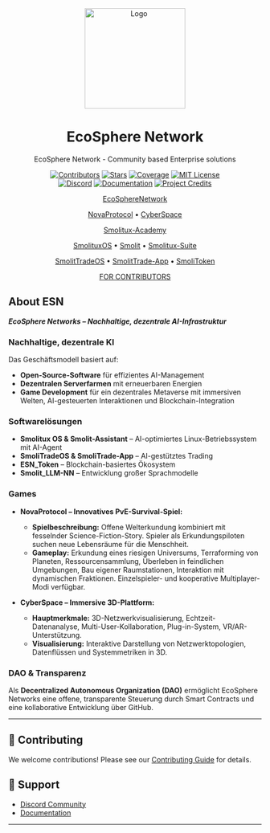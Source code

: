 <div align="center">
  <img src="./docs/static/img/logo.png" alt="Logo" width="200">
  <h1>EcoSphere Network</h1>
  <p>EcoSphere Network - Community based Enterprise solutions</p>

  [![Contributors][contributors-shield]][contributors-url]
  [![Stars][stars-shield]][stars-url]
  [![Coverage][coverage-shield]][coverage-url]
  [![MIT License][license-shield]][license-url]
  <br/>
  [![Discord][discord-shield]][discord-url]
  [![Documentation][docs-shield]][docs-url]
  [![Project Credits][credits-shield]][credits-url]

  

  [EcoSphereNetwork](https://github.com/EcoSphereNetwork/EcoSphereNetwork)

  [NovaProtocol](https://github.com/EcoSphereNetwork/NovaProtocol) • [CyberSpace](https://github.com/EcoSphereNetwork/CyberSpace)

  [Smolitux-Academy](https://github.com/SamSchim/Smolitux-Academy)
  
  [SmolituxOS](https://github.com/EcoSphereNetwork/SmolituxOS) • [Smolit](https://github.com/EcoSphereNetwork/Smolit-Assistant) • [Smolitux-Suite](https://github.com/EcoSphereNetwork/Smolitux-Suite)
  
  [SmolitTradeOS](https://github.com/EcoSphereNetwork/SmoliTradeOS) • [SmolitTrade-App](https://github.com/EcoSphereNetwork/SmoliTrade-App) • [SmoliToken](https://github.com/SamSchim/SmoliToken)

  [FOR CONTRIBUTORS](https://app.dework.xyz/ecosphere-networks)
</div>


## About ESN 
_**EcoSphere Networks – Nachhaltige, dezentrale AI-Infrastruktur**_

### Nachhaltige, dezentrale KI  
Das Geschäftsmodell basiert auf:  
- **Open-Source-Software** für effizientes AI-Management  
- **Dezentralen Serverfarmen** mit erneuerbaren Energien  
- **Game Development** für ein dezentrales Metaverse mit immersiven Welten, AI-gesteuerten Interaktionen und Blockchain-Integration  

### Softwarelösungen  
- **Smolitux OS & Smolit-Assistant** – AI-optimiertes Linux-Betriebssystem  mit AI-Agent
- **SmoliTradeOS & SmoliTrade-App** – AI-gestütztes Trading  
- **ESN_Token** – Blockchain-basiertes Ökosystem  
- **Smolit_LLM-NN** – Entwicklung großer Sprachmodelle

### Games

- **NovaProtocol – Innovatives PvE-Survival-Spiel:**
  - **Spielbeschreibung:** Offene Welterkundung kombiniert mit fesselnder Science-Fiction-Story. Spieler als Erkundungspiloten suchen neue Lebensräume für die Menschheit.
  - **Gameplay:** Erkundung eines riesigen Universums, Terraforming von Planeten, Ressourcensammlung, Überleben in feindlichen Umgebungen, Bau eigener Raumstationen, Interaktion mit dynamischen Fraktionen. Einzelspieler- und kooperative Multiplayer-Modi verfügbar.
 
- **CyberSpace – Immersive 3D-Plattform:**
  - **Hauptmerkmale:** 3D-Netzwerkvisualisierung, Echtzeit-Datenanalyse, Multi-User-Kollaboration, Plug-in-System, VR/AR-Unterstützung.
  - **Visualisierung:** Interaktive Darstellung von Netzwerktopologien, Datenflüssen und Systemmetriken in 3D.

### DAO & Transparenz  
Als **Decentralized Autonomous Organization (DAO)** ermöglicht EcoSphere Networks eine offene, transparente Steuerung durch Smart Contracts und eine kollaborative Entwicklung über GitHub.

---


## 🤝 Contributing

We welcome contributions! Please see our [Contributing Guide](CONTRIBUTING.md) for details.


## 💬 Support

- [Discord Community][discord-url]
- [Documentation][docs-url]

---

<div align="center">


<!-- MARKDOWN LINKS & IMAGES -->
[contributors-shield]: https://img.shields.io/github/contributors/EcoSphereNetwork/Repo-Template_-new-?style=for-the-badge&color=blue
[contributors-url]: https://github.com/EcoSphereNetwork/Repo-Template_-new-/graphs/contributors
[stars-shield]: https://img.shields.io/github/stars/EcoSphereNetwork/Repo-Template_-new-?style=for-the-badge&color=blue
[stars-url]: https://github.com/EcoSphereNetwork/Repo-Template_-new-/stargazers
[coverage-shield]: https://img.shields.io/codecov/c/github/EcoSphereNetwork/Repo-Template_-new-?style=for-the-badge&color=blue
[coverage-url]: https://codecov.io/github/EcoSphereNetwork/Repo-Template_-new-
[license-shield]: https://img.shields.io/github/license/EcoSphereNetwork/Repo-Template_-new-?style=for-the-badge&color=blue
[license-url]: https://github.com/EcoSphereNetwork/Repo-Template_-new-/blob/main/LICENSE
[discord-shield]: https://img.shields.io/badge/Discord-Join%20Us-purple?logo=discord&logoColor=white&style=for-the-badge
[discord-url]: https://discord.gg/cTWBHGkn
[docs-shield]: https://img.shields.io/badge/Documentation-000?logo=googledocs&logoColor=FFE165&style=for-the-badge
[docs-url]: https://github.com/EcoSphereNetwork/Repo-Template_-new-/wiki
[credits-shield]: https://img.shields.io/badge/Project-Credits-blue?style=for-the-badge&color=FFE165&logo=github&logoColor=white
[credits-url]: https://github.com/EcoSphereNetwork/Repo-Template_-new-/blob/main/CREDITS.md
[activity-graph]: https://repobeats.axiom.co/api/embed/8d1a53c73cf5523d0e52a6cc5b74bce75eecc801.svg
[activity-url]: https://repobeats.axiom.co

